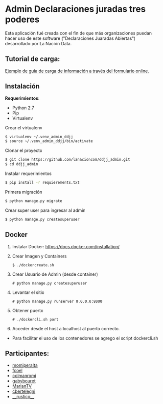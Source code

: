 # Admin Declaraciones juradas tres poderes

Esta aplicación fué creada con el fin de que más organizaciones puedan hacer uso de este software ("Declaraciones Juaradas Abiertas") desarrollado por La Nación Data.

## Tutorial de carga:

[Ejemplo de guía de carga de información a través del formulario online.](https://docs.google.com/document/d/1f0aUuqtxJAVwy-vQJY6NtJ28lPILDoET8X0cQf4JGEY/edit)

## Instalación

**Requerimientos:** 

* Python 2.7
* Pip
* Virtualenv

Crear el virtualenv

```bash
$ virtualenv ~/.venv_admin_ddjj
$ source ~/.venv_admin_ddjj/bin/activate
```

Clonar el proyecto

```bash
$ git clone https://github.com/lanacioncom/ddjj_admin.git
$ cd ddjj_admin
```

Instalar requerimientos

```bash
$ pip install -r requierements.txt
```

Primera migración

```bash
$ python manage.py migrate
```

Crear super user para ingresar al admin

```bash
$ python manage.py createsuperuser
```


## Docker

1. Instalar Docker: https://docs.docker.com/installation/
2. Crear Imagen y Containers
    
    `$ ./dockercreate.sh`

3. Crear Usuario de Admin (desde container)
    
    `# python manage.py createsuperuser`

4. Levantar el sitio
    
    `# python manage.py runserver 0.0.0.0:8000`

5. Obtener puerto

    `# ./dockercli.sh port`
    
6. Acceder desde el host a localhost al puerto correcto.

* Para facilitar el uso de los contenedores se agrego el script dockercli.sh

## Participantes:

* [momiperalta]
* [fcoel]
* [colmanromi]
* [gabybouret]
* [MarianTV]
* [cbertelegni]
* [\_\_rustico\_\_]



[colmanromi]:https://twitter.com/colmanromi
[gabybouret]:https://twitter.com/gabybouret
[momiperalta]:https://twitter.com/momiperalta
[fcoel]:https://twitter.com/fcoel
[MarianTV]:https://twitter.com/MarianTV
[cbertelegni]:https://twitter.com/cbertelegni
[\_\_rustico\_\_]:https://twitter.com/__rustico__

